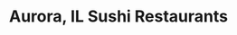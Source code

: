 ---
layout: city
title: Aurora, IL Sushi Restaurants
permalink: /illinois/aurora/
stateAbbr: IL
stateName: Illinois
cityName: Aurora
---